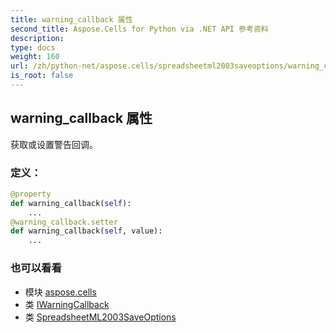 ```yaml
---
title: warning_callback 属性
second_title: Aspose.Cells for Python via .NET API 参考资料
description:
type: docs
weight: 160
url: /zh/python-net/aspose.cells/spreadsheetml2003saveoptions/warning_callback/
is_root: false
---
```

## warning_callback 属性

获取或设置警告回调。
### 定义：
```python
@property
def warning_callback(self):
    ...
@warning_callback.setter
def warning_callback(self, value):
    ...
```

### 也可以看看
* 模块 [aspose.cells](../../)
* 类 [IWarningCallback](/cells/zh/python-net/aspose.cells/iwarningcallback)
* 类 [SpreadsheetML2003SaveOptions](/cells/zh/python-net/aspose.cells/spreadsheetml2003saveoptions)

